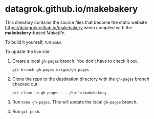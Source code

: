 # datagrok.github.io/makebakery

This directory contains the source files that become the static website <https://datagrok.github.io/makebakery> when compiled with the **makebakery**-based _Makefile_.

To build it yourself, run `make`.

To update the live site:

1. Create a local `gh-pages` branch. You don't have to check it out.
  
    ```
    git branch gh-pages origin/gh-pages
    ```

2. Clone the repo to the destination directory with the `gh-pages` branch checked out.

    ```
    git clone -b gh-pages . ../build/makebakery

    ```
    
3. Run `make gh-pages`. This will update the local `gh-pages` branch.

4. Run `git push`.

